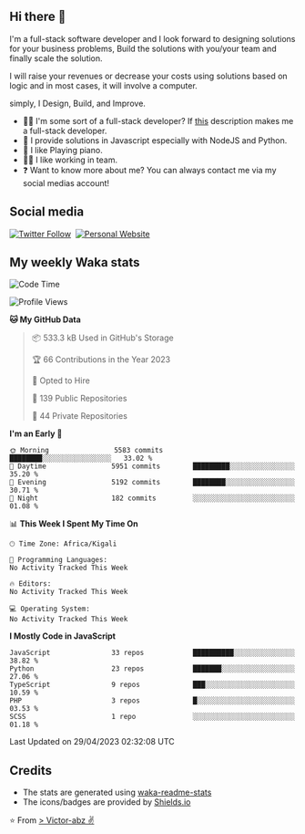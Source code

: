 ## Hi there 👋
I'm a full-stack software developer and I look forward to designing solutions for your business problems, Build the solutions with you/your team and finally scale the solution.

I will raise your revenues or decrease your costs using solutions based on logic and in most cases, it will involve a computer.

simply, I Design, Build, and Improve.

- 👨‍💻 I'm some sort of a full-stack developer? If [this](https://www.w3schools.com/whatis/whatis_fullstack.asp) description makes me a full-stack developer.
- 🌱 I provide solutions in Javascript especially with NodeJS and Python. 
- 🎹 I like Playing piano.
- 👯‍♀️ I like working in team.
- ❓ Want to know more about me? You can always contact me via my social medias account!

## Social media
[![Twitter Follow](https://img.shields.io/twitter/follow/vicky_abz?color=%231DA1F2&label=Twitter&style=for-the-badge&logo=twitter&logoColor=ffffff)](https://twitter.com/vicky_abz)
‎‎ [![Personal Website](https://img.shields.io/static/v1?label=visit&message=victor-abz.com&color=%235F021F&style=for-the-badge)](https://victor-abz.com/)

## My weekly Waka stats
<!--START_SECTION:waka-->
![Code Time](http://img.shields.io/badge/Code%20Time-819%20hrs%2039%20mins-blue)

![Profile Views](http://img.shields.io/badge/Profile%20Views-0-blue)

**🐱 My GitHub Data** 

> 📦 533.3 kB Used in GitHub's Storage 
 > 
> 🏆 66 Contributions in the Year 2023
 > 
> 💼 Opted to Hire
 > 
> 📜 139 Public Repositories 
 > 
> 🔑 44 Private Repositories 
 > 
**I'm an Early 🐤** 

```text
🌞 Morning                5583 commits        ████████░░░░░░░░░░░░░░░░░   33.02 % 
🌆 Daytime                5951 commits        █████████░░░░░░░░░░░░░░░░   35.20 % 
🌃 Evening                5192 commits        ████████░░░░░░░░░░░░░░░░░   30.71 % 
🌙 Night                  182 commits         ░░░░░░░░░░░░░░░░░░░░░░░░░   01.08 % 
```


📊 **This Week I Spent My Time On** 

```text
🕑︎ Time Zone: Africa/Kigali

💬 Programming Languages: 
No Activity Tracked This Week

🔥 Editors: 
No Activity Tracked This Week

💻 Operating System: 
No Activity Tracked This Week
```

**I Mostly Code in JavaScript** 

```text
JavaScript               33 repos            ██████████░░░░░░░░░░░░░░░   38.82 % 
Python                   23 repos            ███████░░░░░░░░░░░░░░░░░░   27.06 % 
TypeScript               9 repos             ███░░░░░░░░░░░░░░░░░░░░░░   10.59 % 
PHP                      3 repos             █░░░░░░░░░░░░░░░░░░░░░░░░   03.53 % 
SCSS                     1 repo              ░░░░░░░░░░░░░░░░░░░░░░░░░   01.18 % 
```




 Last Updated on 29/04/2023 02:32:08 UTC
<!--END_SECTION:waka-->

## Credits
- The stats are generated using [waka-readme-stats](https://github.com/anmol098/waka-readme-stats)
- The icons/badges are provided by [Shields.io](https://shields.io/)

⭐️ From [> Victor-abz ✌](https://victor-abz.com/)
